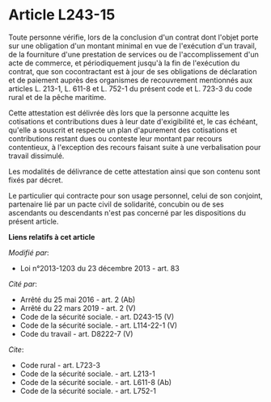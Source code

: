# Article L243-15

Toute personne vérifie, lors de la conclusion d'un contrat dont l'objet porte sur une obligation d'un montant minimal en vue
de l'exécution d'un travail, de la fourniture d'une prestation de services ou de l'accomplissement d'un acte de commerce, et
périodiquement jusqu'à la fin de l'exécution du contrat, que son cocontractant est à jour de ses obligations de déclaration
et de paiement auprès des organismes de recouvrement mentionnés aux articles L. 213-1, L. 611-8 et L. 752-1 du présent code
et L. 723-3 du code rural et de la pêche maritime. 

Cette attestation est délivrée dès lors que la personne acquitte les cotisations et contributions dues à leur date
d'exigibilité et, le cas échéant, qu'elle a souscrit et respecte un plan d'apurement des cotisations et contributions restant
dues ou conteste leur montant par recours contentieux, à l'exception des recours faisant suite à une verbalisation pour
travail dissimulé. 

Les modalités de délivrance de cette attestation ainsi que son contenu sont fixés par décret. 

Le particulier qui contracte pour son usage personnel, celui de son conjoint, partenaire lié par un pacte civil de
solidarité, concubin ou de ses ascendants ou descendants n'est pas concerné par les dispositions du présent article.

**Liens relatifs à cet article**

_Modifié par_:

  - Loi n°2013-1203 du 23 décembre 2013 - art. 83

_Cité par_:

  - Arrêté du 25 mai 2016 - art. 2 (Ab)
  - Arrêté du 22 mars 2019 - art. 2 (V)
  - Code de la sécurité sociale. - art. D243-15 (V)
  - Code de la sécurité sociale. - art. L114-22-1 (V)
  - Code du travail - art. D8222-7 (V)

_Cite_:

  - Code rural - art. L723-3
  - Code de la sécurité sociale. - art. L213-1
  - Code de la sécurité sociale. - art. L611-8 (Ab)
  - Code de la sécurité sociale. - art. L752-1
